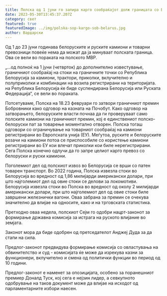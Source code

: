 ```yaml
---
title: Полска од 1 јуни го запира карго сообраќајот долж границата со Белорусија
date: 2023-05-30T13:45:37.207Z
category: свет
featured: true
featuredImage: ../img/polska-sop-kargo-sob-belarus.jpg
author: Вардарски
---
```

Од 1 до 23 јуни годинава белоруските и руските камиони и товарни превозници повеќе нема да можат да ја минуваат полската граница. Ова се вели во пораката на полското МВР.

„...од полноќ на 1 јуни (четврток) до дополнително известување, граничниот сообраќај на стоки на граничните точки со Република Белорусија за камиони, трактори, приколки, вклучително и полуприколки и комбинации на возила регистрирани на територијата. на Република Белорусија ќе биде суспендирана Белорусија или Руската Федерација“, се вели во пораката.

Потсетуваме, Полска на 18.23 февруари го затвори граничниот премин Бобровники како одговор на казната на Почобут. Како одговор на затворањето, белоруските власти почнаа да ги проверуваат само полските камиони на граничниот премин, кој е единствениот полско-белоруски пат за товарење моментално отворен. Полска тогаш одговори со ограничување на товарниот сообраќај на камиони регистрирани во Европската унија (ЕУ). Меѓутоа, руските и белоруските возачи на камиони потоа се приспособиле со користење камиони регистрирани во ЕУ кои влечат приколки кои биле нерегистрирани. Сега Полска конечно одлучи да го запре целиот карго превоз со белоруски и руски камиони.

Поголемиот дел од полскиот извоз во Белорусија се врши со патен товарен транспорт. Во 2022 година, Полска извезла стоки во Белорусија во вредност од 1,86 милијарди американски долари, при што најголемиот дел од овие стоки се делови за локомотиви. Белорусија извезла стоки во Полска во вредност од околу 2 милијарди американски долари, при што најголемиот дел од овие стоки биле завршени железнички вагони. Оваа забрана за премин се очекува значително да влијае на односите, како и на трговската статистика.

Претходно оваа недела, полскиот Сејм го одобри нацрт-законот за формирање државна комисија за истрага на руското влијание во земјата.

Законот мора да биде одобрен од претседателот Анджеј Дуда за да стапи на сила.

Предлог-законот предвидува формирање комисија со овластувања на обвинителство и суд - комисијата ќе може да изрекува казни за функционери, вклучително и смена од политички функции во период од 10 години.

Предлог-законот е наменет за опозицијата, особено за поранешниот премиер Доналд Туск, кој сега е нејзин лидер, а севкупното одобрување на таков документ може да влијае на исходот од парламентарните избори наесен.